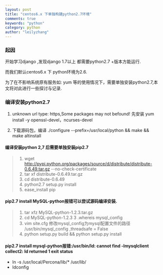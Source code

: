 ```yaml
---
layout: post
title: "centos6.x 下单独构建python2.7环境"
comments: true
keywords: "python"
category: python
author: "leilyzhang"
---
```


### 起因
开始学习django ,发现django 1.7以上 都需要python2.7 +版本方能运行. 

而我们默认centos6.x 下 python环境为2.6.

为了在不影响系统原有服务如: yum 等的使用情况下，需要单独安装python2.7,本文将对此进行一些探讨与记录.



### 编译安装python2.7

1. unknown url type: https,Some packages may not befound! 先安装 yum install -y openssl-devel，ncurses-devel

2. 下载源码包，编译 ./configure --prefix=/usr/local/python && make && make altinstall 


#### 编译安装python 2,7 后需要单独安装pip2.7

> 1. wget http://pypi.python.org/packages/source/d/distribute/distribute-0.6.49.tar.gz --no-check-certificate
> 2. tar xf distribute-0.6.49.tar.gz
> 3. cd distribute-0.6.49
> 4. python2.7 setup.py install
> 5. ease_install pip

#### pip2.7 install MySQL-python报错可以尝试源码编译安装.

> 1. tar xfz MySQL-python-1.2.3.tar.gz
> 2. cd MySQL-python-1.2.3
> 3 .whereis  mysql_config 
> 4. vim site.cfg
     修改mysql_config为mysql配置文件的路径 /usr/bin/mysql_config ,threadsafe = False
> 5. python setup.py build && python setup.py install
 
#### pip2.7 install mysql-python报错:/usr/bin/ld: cannot find -lmysqlclient collect2: ld returned 1 exit status

- ln -s /usr/local/Percona/lib/* /usr/lib/
- ldconfig

